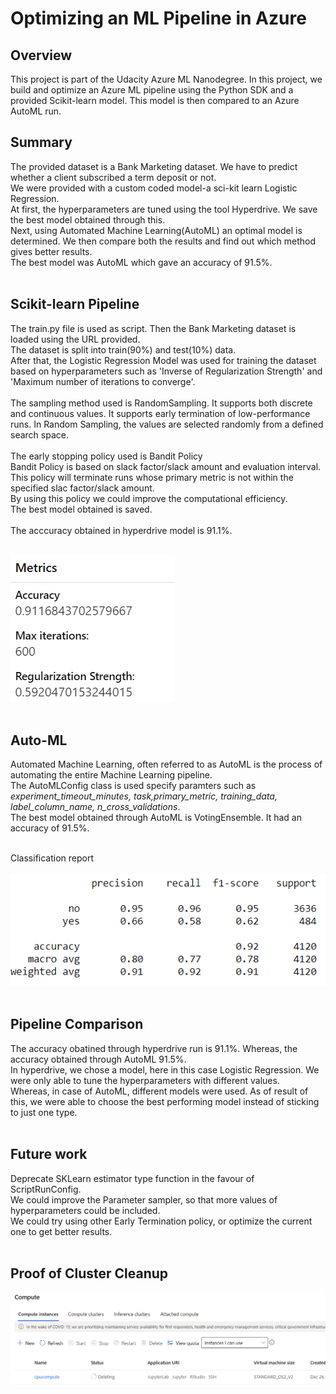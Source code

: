 # Optimizing an ML Pipeline in Azure

## Overview
This project is part of the Udacity Azure ML Nanodegree.
In this project, we build and optimize an Azure ML pipeline using the Python SDK and a provided Scikit-learn model.
This model is then compared to an Azure AutoML run.<br>

## Summary
The provided dataset is a Bank Marketing dataset. We have to predict whether a client subscribed a term deposit or not. <br>
We were provided with a custom coded model-a sci-kit learn Logistic Regression.<br>
At first, the hyperparameters are tuned using the tool Hyperdrive. We save the best model obtained through this.<br>
Next, using Automated Machine Learning(AutoML) an optimal model is determined. We then compare both the results and find out which method gives better results.<br> 
The best model was AutoML which gave an accuracy of 91.5%.<br><br>

## Scikit-learn Pipeline
The train.py file is used as script. Then the Bank Marketing dataset is loaded using the URL provided.<br>
The dataset is split into train(90%) and test(10%) data.<br>
After that, the Logistic Regression Model was used for training the dataset based on hyperparameters such as 'Inverse of Regularization Strength' and 'Maximum number of iterations to converge'.<br>
<br>
The sampling method used is RandomSampling. It supports both discrete and continuous values. It supports early termination of low-performance runs. In Random Sampling, the values are selected randomly from a defined search space.<br>
<br>
The early stopping policy used is Bandit Policy<br>
Bandit Policy is based on slack factor/slack amount and evaluation interval.<br>
This policy will terminate runs whose primary metric is not within the specified slac factor/slack amount.<br>
By using this policy we could improve the computational efficiency.<br>
The best model obtained is saved.<br>
<br>
The acccuracy obtained in hyperdrive model is 91.1%.<br>
<br>

<img src ='screenshots/hyperdrive accuracy.png'><br><br>

## Auto-ML

Automated Machine Learning, often referred to as AutoML is the process of automating the entire Machine Learning pipeline.<br>
The AutoMLConfig class is used specify paramters such as <i>experiment_timeout_minutes, task,primary_metric, training_data, label_column_name, n_cross_validations</i>.<br>
The best model obtained through AutoML is VotingEnsemble. It had an accuracy of 91.5%.<br><br>

Classification report<br><br>
<img src ='screenshots/automl classification.png'><br><br>

## Pipeline Comparison
The accuracy obatined through hyperdrive run is 91.1%. Whereas, the accuracy obtained through AutoML 91.5%.<br>
In hyperdrive, we chose a model, here in this case Logistic Regression. We were only able to tune the hyperparameters with different values.<br>
Whereas, in case of AutoML, different models were used. As of result of this, we were able to choose the best performing model instead of sticking to just one type.<br><br>

## Future work
Deprecate SKLearn estimator type function in the favour of ScriptRunConfig.<br>
We could improve the Parameter sampler, so that more values of hyperparameters could be included.<br>
We could try using other Early Termination policy, or optimize the current one to get better results.<br><br>

## Proof of Cluster Cleanup

<img src ='screenshots/cluster cleanup.png'><br><br>
